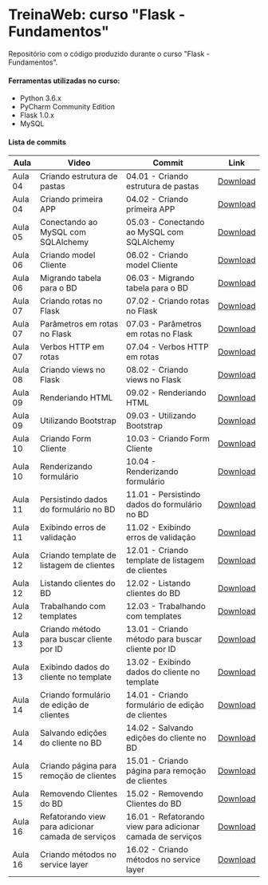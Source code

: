 # TreinaWeb: curso "Flask - Fundamentos"

Repositório com o código produzido durante o curso "Flask - Fundamentos".

#### Ferramentas utilizadas no curso:
  - Python 3.6.x
  - PyCharm Community Edition
  - Flask 1.0.x
  - MySQL

#### Lista de commits
Aula | Video | Commit | Link 
------ | ------ | ------ | ------ 
Aula 04| Criando estrutura de pastas | 04.01 - Criando estrutura de pastas | [Download](https://github.com/treinaweb/treinaweb-flask-fundamentos/archive/cf793bf2200d4cbfb08eb8422eca939b896866e0.zip) 
Aula 04| Criando primeira APP | 04.02 - Criando primeira APP | [Download](https://github.com/treinaweb/treinaweb-flask-fundamentos/archive/8d85c219716e567b446e0e95c91451620aadcba6.zip) 
Aula 05| Conectando ao MySQL com SQLAlchemy | 05.03 - Conectando ao MySQL com SQLAlchemy | [Download](https://github.com/treinaweb/treinaweb-flask-fundamentos/archive/90ceb2e595eb6f57cec9bb732d5ba0a8e2ae9fac.zip) 
Aula 06| Criando model Cliente | 06.02 - Criando model Cliente | [Download](https://github.com/treinaweb/treinaweb-flask-fundamentos/archive/da07ab6e4b5a19633feb252765be507641e18d4e.zip) 
Aula 06| Migrando tabela para o BD | 06.03 - Migrando tabela para o BD | [Download](https://github.com/treinaweb/treinaweb-flask-fundamentos/archive/ea71f703b8ad4c6da6d2938c2c75d9846bd028ac.zip) 
Aula 07| Criando rotas no Flask | 07.02 - Criando rotas no Flask | [Download](https://github.com/treinaweb/treinaweb-flask-fundamentos/archive/c9b3da58164e746f061b7fc469f6f9be6ba67422.zip) 
Aula 07| Parâmetros em rotas no Flask | 07.03 - Parâmetros em rotas no Flask | [Download](https://github.com/treinaweb/treinaweb-flask-fundamentos/archive/f93ec4a9a0fddee64dc5381d3343990c364ac1db.zip) 
Aula 07| Verbos HTTP em rotas | 07.04 - Verbos HTTP em rotas | [Download](https://github.com/treinaweb/treinaweb-flask-fundamentos/archive/ebeee2e9720916546ce00679c20edd19e6f6d3b8.zip) 
Aula 08| Criando views no Flask | 08.02 - Criando views no Flask | [Download](https://github.com/treinaweb/treinaweb-flask-fundamentos/archive/46b3a2e13769a5fd919f833f74c366127a935183.zip) 
Aula 09| Renderiando HTML | 09.02 - Renderiando HTML | [Download](https://github.com/treinaweb/treinaweb-flask-fundamentos/archive/f55674f30a2947cfb1ee7458846b97f3afe4b9fa.zip) 
Aula 09| Utilizando Bootstrap | 09.03 - Utilizando Bootstrap | [Download](https://github.com/treinaweb/treinaweb-flask-fundamentos/archive/dcea15f86c6b547ce8cd67e34886e0d4bbcbf488.zip) 
Aula 10| Criando Form Cliente | 10.03 - Criando Form Cliente | [Download](https://github.com/treinaweb/treinaweb-flask-fundamentos/archive/1894b77221a043cefce30b4972c66cc405373bcd.zip) 
Aula 10| Renderizando formulário | 10.04 - Renderizando formulário | [Download](https://github.com/treinaweb/treinaweb-flask-fundamentos/archive/b12e7ffb4461e124682a0534930d5be83e6cc8b3.zip) 
Aula 11| Persistindo dados do formulário no BD | 11.01 - Persistindo dados do formulário no BD | [Download](https://github.com/treinaweb/treinaweb-flask-fundamentos/archive/6a854ed118e1bb17ea784dc0f8c2f9b3c80fc885.zip) 
Aula 11| Exibindo erros de validação | 11.02 - Exibindo erros de validação | [Download](https://github.com/treinaweb/treinaweb-flask-fundamentos/archive/f0207bddf2b9774cee91edb0b465c545f9ffd103.zip) 
Aula 12| Criando template de listagem de clientes | 12.01 - Criando template de listagem de clientes | [Download](https://github.com/treinaweb/treinaweb-flask-fundamentos/archive/edb286c6dbaa63a4246c95b42c991a1880eec4c8.zip) 
Aula 12| Listando clientes do BD | 12.02 - Listando clientes do BD | [Download](https://github.com/treinaweb/treinaweb-flask-fundamentos/archive/35813b8e2a572bc048da1670d522bd84bebaa0c8.zip) 
Aula 12| Trabalhando com templates | 12.03 - Trabalhando com templates | [Download](https://github.com/treinaweb/treinaweb-flask-fundamentos/archive/a861c20dc37bf5bec11ad43b5e88d2e6373a5612.zip) 
Aula 13| Criando método para buscar cliente por ID | 13.01 - Criando método para buscar cliente por ID | [Download](https://github.com/treinaweb/treinaweb-flask-fundamentos/archive/46d1b2f9adbf4f11c474d85662911f975f8da4b2.zip) 
Aula 13| Exibindo dados do cliente no template | 13.02 - Exibindo dados do cliente no template | [Download](https://github.com/treinaweb/treinaweb-flask-fundamentos/archive/0bddb7512a4f34b26d098ea651c8edca822a28d7.zip) 
Aula 14| Criando formulário de edição de clientes | 14.01 - Criando formulário de edição de clientes | [Download](https://github.com/treinaweb/treinaweb-flask-fundamentos/archive/65205d755e7369a7b5e2c0cc4ce2c9b9b59757e0.zip) 
Aula 14| Salvando edições do cliente no BD | 14.02 - Salvando edições do cliente no BD | [Download](https://github.com/treinaweb/treinaweb-flask-fundamentos/archive/ac38ce05bc77723a4c641810e6dff5f8b7a3a0da.zip) 
Aula 15| Criando página para remoção de clientes | 15.01 - Criando página para remoção de clientes | [Download](https://github.com/treinaweb/treinaweb-flask-fundamentos/archive/154bd93bc8d403efeca8a08e7e03e633e4befcad.zip) 
Aula 15| Removendo Clientes do BD | 15.02 - Removendo Clientes do BD | [Download](https://github.com/treinaweb/treinaweb-flask-fundamentos/archive/aabeddd1c972db36cb74b8d05cdca7906b7bb07e.zip) 
Aula 16| Refatorando view para adicionar camada de serviços | 16.01 - Refatorando view para adicionar camada de serviços | [Download](https://github.com/treinaweb/treinaweb-flask-fundamentos/archive/5d7b1080d9c88d015e9fbaa58705cb8cb2017116.zip) 
Aula 16| Criando métodos no service layer | 16.02 - Criando métodos no service layer | [Download](https://github.com/treinaweb/treinaweb-flask-fundamentos/archive/88326d12c1548107e9666dfd0c27b35cc99c0bde.zip) 
